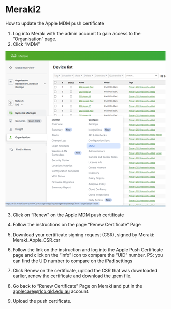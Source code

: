 # Meraki2

How to update the Apple MDM push certificate
1.	Log into Meraki with the admin account to gain access to the “Organisation” page. 
2.	Click “MDM” 

![MDM page](./Meraki2.png)

3.	Click on “Renew” on the Apple MDM push certificate 

4.	Follow the instructions on the page “Renew Certificate” Page
 
5.	Download your certificate signing request (CSR), signed by Meraki: Meraki_Apple_CSR.csr
6.	Follow the link on the instruction and log into the Apple Push Certificate page and click on the “Info” icon to compare the “UID” number. 
PS: you can find the UID number to compare on the iPad settings
7.	Click Renew on the certificate, upload the CSR that was downloaded earlier, renew the certificate and download the .pem file.
8.	Go back to “Renew Certificate” Page on Meraki and put in the applecare@rlcb.qld.edu.au account.
9.	Upload the push certificate.
